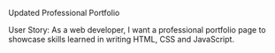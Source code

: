 Updated Professional Portfolio

User Story:
As a web developer, I want a professional portfolio page to showcase skills learned in writing HTML, CSS and JavaScript.

